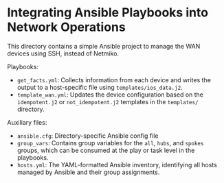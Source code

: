 # Integrating Ansible Playbooks into Network Operations
This directory contains a simple Ansible project to manage the WAN
devices using SSH, instead of Netmiko.

Playbooks:
  * `get_facts.yml`: Collects information from each device and writes the
    output to a host-specific file using `templates/ios_data.j2`.
  * `template_wan.yml`: Updates the device configuration based on the
    `idempotent.j2` or `not_idempotent.j2` templates in the `templates/`
    directory.

Auxiliary files:
  * `ansible.cfg`: Directory-specific Ansible config file
  * `group_vars`: Contains group variables for the `all`, `hubs`, and `spokes`
    groups, which can be consumed at the play or task level in the playbooks.
  * `hosts.yml`: The YAML-formatted Ansible inventory, identifying all hosts
    managed by Ansible and their group assignments.
